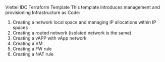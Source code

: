 Viettel IDC Terraform Template
This template introduces management and provisioning Infrastructure as Code:
1. Creating a network local space and managing IP allocations within IP spaces
2. Creating a routed network (isolated network is the same)
3. Creating a vAPP with vApp network
4. Creating a VM
5. Creating a FW rule
6. Creating a NAT rule